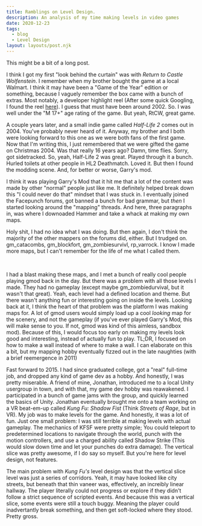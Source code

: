 ```yaml
---
title: Ramblings on Level Design. 
description: An analysis of my time making levels in video games      . 
date: 2020-12-23
tags:
  - blog
  - Level Design
layout: layouts/post.njk
---
```

This might be a bit of a long post.

I think I got my first "look behind the curtain" was with <i>Return to Castle Wolfenstein</i>. I remember when my brother bought the game at a local Walmart. I think it may have been a "Game of the Year" edition or something, because I vaguely remember the box came with a bunch of extras. Most notably, a developer highlight reel (After some quick Googling, I found the reel <a href="https://youtu.be/BC_KoTZbRQA" target="blank">here</a>). I guess that must have been around 2002. So. I was well under the "M 17+" age rating of the game. But yeah, RtCW, great game. 

A couple years later, and a small indie game called <i>Half-Life 2</i> comes out in 2004. You've probably never heard of it. Anyway, my brother and I both were looking forward to this one as we were both fans of the first game. Now that I'm writing this, I just remembered that we were gifted the game on Christmas 2004. Was that really 16 years ago? Damn, time flies. Sorry, got sidetracked. So, yeah, Half-Life 2 was great. Played through it a bunch. Hurled toilets at other people in HL2 Deathmatch. Loved it. But then I found the modding scene. And, for better or worse, Garry's mod. 

I think it was playing Garry's Mod that it hit me that a lot of the content was made by other "normal" people just like me. It definitely helped break down this "I could never do that" mindset that I was stuck in. I eventually joined the Facepunch forums, got banned a bunch for bad grammar, but _then_ I started looking around the "mapping" threads. And here, three paragraphs in, was where I downoaded Hammer and take a whack at making my own maps. 

Holy shit, I had no idea what I was doing. But then again, I don't think the majority of the other mappers on the forums did, either. But I trudged on. gm_catacombs, gm_blockfort, gm_zombiesurvivl, rp_varrock. I know I made more maps, but I can't remember for the life of me what I called them. 

<img href="/img/catacombs.jpg">
<img href="/img/zs1.jpg">
<img href="/img/mall.jpg">
<img href="/img/combinemod.jpg">


I had a blast making these maps, and I met a bunch of really cool people playing gmod back in the day. But there was a problem with all those levels I made. They had no gameplay (except maybe gm_zombiedurvival, but it wasn't that great). Yeah, each level had a defined location and theme. But there wasn't anything fun or interesting going on inside the levels. Looking back at it, I think the heart of that problem was the platform I was making maps for. A lot of gmod users would simply load up a cool <i>looking</i> map for the scenery, and not the gameplay (if you've ever played Garry's Mod, this will make sense to you. If not, gmod was kind of this aimless, sandbox mod). Because of this, I would focus too early on making my levels look good and interesting, instead of actually fun to play. TL;DR, I focused on how to make a wall instead of where to make a wall. I can elaborate on this a bit, but my mapping hobby eventually fizzed out in the late naughties (with a brief reemergence in 2011)

Fast forward to 2015. I had since graduated college, got a "real" full-time job, and dropped any kind of game dev as a hobby. And honestly, I was pretty miserable. A friend of mine, Jonathan, introduced me to a local Unity usergroup in town, and with that, my game dev hobby was reawakened. I participated in a bunch of game jams with the group, and quickly learned the basics of Unity. Jonathan eventually brought me onto a team working on a VR beat-em-up called <i>Kung Fu: Shadow Fist</i> (Think <i>Streets of Rage</i>, but in VR). My job was to make levels for the game. And honestly, it was a lot of fun. Just one small problem: I was still terrible at making levels with actual gameplay. The mechanics of KFSF were pretty simple; You could teleport to predetermined locations to navigate through the world, punch with the motion controllers, and use a charged ability called Shadow Strike (This would slow down time and let your punches do extra damage). The vertical slice was pretty awesome, if I do say so myself. But you're here for level design, not features. 

The main problem with <i>Kung Fu's</i> level design was that the vertical slice level was just a series of corridors. Yeah, it may have looked like city streets, but beneath that thin vaneer was, effectively, an increibly linear hallway. The player literally could not progress or explore if they didn't follow a strict sequence of scripted events. And because this was a vertical slice, some events were still a touch buggy. Meaning the player could inadvertantly break something, and then get soft-locked where they stood. Pretty gross.  